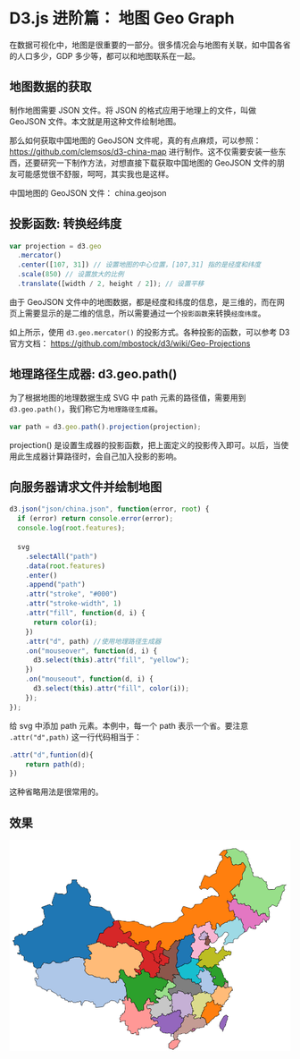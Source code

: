 # D3.js 进阶篇： 地图 Geo Graph

在数据可视化中，地图是很重要的一部分。很多情况会与地图有关联，如中国各省的人口多少，GDP 多少等，都可以和地图联系在一起。

## 地图数据的获取

制作地图需要 JSON 文件。将 JSON 的格式应用于地理上的文件，叫做 GeoJSON 文件。本文就是用这种文件绘制地图。

那么如何获取中国地图的 GeoJSON 文件呢，真的有点麻烦，可以参照： https://github.com/clemsos/d3-china-map 进行制作。这不仅需要安装一些东西，还要研究一下制作方法，对想直接下载获取中国地图的 GeoJSON 文件的朋友可能感觉很不舒服，呵呵，其实我也是这样。

中国地图的 GeoJSON 文件： china.geojson

## 投影函数: 转换经纬度

```js
var projection = d3.geo
  .mercator()
  .center([107, 31]) // 设置地图的中心位置，[107,31] 指的是经度和纬度
  .scale(850) // 设置放大的比例
  .translate([width / 2, height / 2]); // 设置平移
```

由于 GeoJSON 文件中的地图数据，都是经度和纬度的信息，是三维的，而在网页上需要显示的是二维的信息，所以需要通过一个`投影函数`来转换`经度纬度`。

如上所示，使用 `d3.geo.mercator()` 的投影方式。各种投影的函数，可以参考 D3 官方文档： https://github.com/mbostock/d3/wiki/Geo-Projections

## 地理路径生成器: d3.geo.path()

为了根据地图的地理数据生成 SVG 中 path 元素的路径值，需要用到 `d3.geo.path()`，我们称它为`地理路径生成器`。

```js
var path = d3.geo.path().projection(projection);
```

projection() 是设置生成器的投影函数，把上面定义的投影传入即可。以后，当使用此生成器计算路径时，会自己加入投影的影响。

## 向服务器请求文件并绘制地图

```js
d3.json("json/china.json", function(error, root) {
  if (error) return console.error(error);
  console.log(root.features);

  svg
    .selectAll("path")
    .data(root.features)
    .enter()
    .append("path")
    .attr("stroke", "#000")
    .attr("stroke-width", 1)
    .attr("fill", function(d, i) {
      return color(i);
    })
    .attr("d", path) //使用地理路径生成器
    .on("mouseover", function(d, i) {
      d3.select(this).attr("fill", "yellow");
    })
    .on("mouseout", function(d, i) {
      d3.select(this).attr("fill", color(i));
    });
});
```

给 svg 中添加 path 元素。本例中，每一个 path 表示一个省。要注意 `.attr("d",path)` 这一行代码相当于：

```js
.attr("d",funtion(d){
    return path(d);
})
```

这种省略用法是很常用的。

## 效果

![中国地图](./img/geo_china.jpg)
